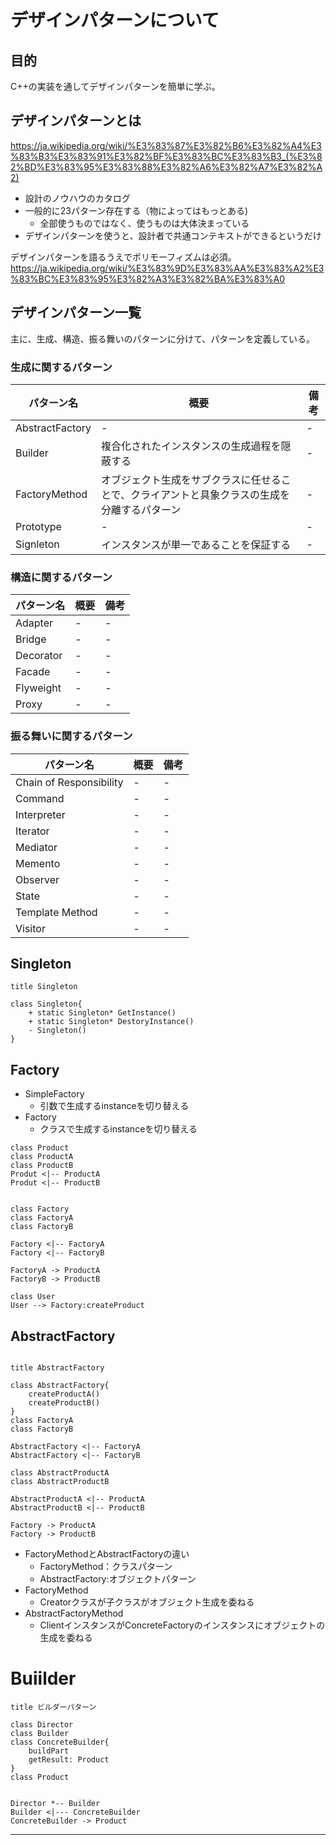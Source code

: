 # デザインパターンについて

## 目的

C++の実装を通してデザインパターンを簡単に学ぶ。


## デザインパターンとは

https://ja.wikipedia.org/wiki/%E3%83%87%E3%82%B6%E3%82%A4%E3%83%B3%E3%83%91%E3%82%BF%E3%83%BC%E3%83%B3_(%E3%82%BD%E3%83%95%E3%83%88%E3%82%A6%E3%82%A7%E3%82%A2)


* 設計のノウハウのカタログ
* 一般的に23パターン存在する（物によってはもっとある)
    * 全部使うものではなく、使うものは大体決まっている
* デザインパターンを使うと、設計者で共通コンテキストができるというだけ

デザインパターンを語るうえでポリモーフィズムは必須。
https://ja.wikipedia.org/wiki/%E3%83%9D%E3%83%AA%E3%83%A2%E3%83%BC%E3%83%95%E3%82%A3%E3%82%BA%E3%83%A0

## デザインパターン一覧

主に、生成、構造、振る舞いのパターンに分けて、パターンを定義している。

### 生成に関するパターン

|パターン名     |概要|備考|
|---------------|----|----|
|AbstractFactory|-   |-   |
|Builder        |複合化されたインスタンスの生成過程を隠蔽する   |-   |
|FactoryMethod  | オブジェクト生成をサブクラスに任せることで、クライアントと具象クラスの生成を分離するパターン  |-   |
|Prototype      |-   |-   |
|Signleton      | インスタンスが単一であることを保証する   |-   |



### 構造に関するパターン

|パターン名|概要|備考|
|----------|----|----|
|Adapter   |-   |-   |
|Bridge    |-   |-   |
|Decorator |-   |-   |
|Facade    |-   |-   |
|Flyweight |-   |-   |
|Proxy     |-   |-   |

### 振る舞いに関するパターン

|パターン名             |概要|備考|
|-----------------------|----|----|
|Chain of Responsibility|-   |-   |
|Command                |-   |-   |
|Interpreter            |-   |-   |
|Iterator               |-   |-   |
|Mediator               |-   |-   |
|Memento                |-   |-   |
|Observer               |-   |-   |
|State                  |-   |-   |
|Template Method        |-   |-   |
|Visitor                |-   |-   |


## Singleton


```plantuml
title Singleton

class Singleton{
    + static Singleton* GetInstance()
    + static Singleton* DestoryInstance()
    - Singleton()
}

```

## Factory

* SimpleFactory
    * 引数で生成するinstanceを切り替える
* Factory
    * クラスで生成するinstanceを切り替える


```plantuml
class Product
class ProductA
class ProductB
Produt <|-- ProductA
Produt <|-- ProductB


class Factory
class FactoryA
class FactoryB

Factory <|-- FactoryA
Factory <|-- FactoryB

FactoryA -> ProductA
FactoryB -> ProductB

class User
User --> Factory:createProduct

```


## AbstractFactory

```plantuml

title AbstractFactory

class AbstractFactory{
    createProductA()
    createProductB()
}
class FactoryA
class FactoryB

AbstractFactory <|-- FactoryA
AbstractFactory <|-- FactoryB

class AbstractProductA
class AbstractProductB

AbstractProductA <|-- ProductA
AbstractProductB <|-- ProductB

Factory -> ProductA
Factory -> ProductB

```

* FactoryMethodとAbstractFactoryの違い
    * FactoryMethod：クラスパターン
    * AbstractFactory:オブジェクトパターン
* FactoryMethod
    * Creatorクラスが子クラスがオブジェクト生成を委ねる
* AbstractFactoryMethod
    * ClientインスタンスがConcreteFactoryのインスタンスにオブジェクトの生成を委ねる


# Buiilder

```plantuml
title ビルダーパターン

class Director
class Builder
class ConcreteBuilder{
    buildPart
    getResult: Product
}
class Product


Director *-- Builder
Builder <|--- ConcreteBuilder
ConcreteBuilder -> Product

```


-------------------------------------------

